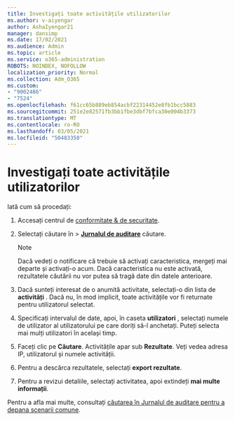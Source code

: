 ```yaml
---
title: Investigați toate activitățile utilizatorilor
ms.author: v-aiyengar
author: AshaIyengar21
manager: dansimp
ms.date: 17/02/2021
ms.audience: Admin
ms.topic: article
ms.service: o365-administration
ROBOTS: NOINDEX, NOFOLLOW
localization_priority: Normal
ms.collection: Adm_O365
ms.custom:
- "9002486"
- "7524"
ms.openlocfilehash: f61cc65b889eb854acbf22314452e8fb1bcc5883
ms.sourcegitcommit: 251e2e82571fb3bb1fbe3dbf7bfca30e004b3373
ms.translationtype: MT
ms.contentlocale: ro-RO
ms.lasthandoff: 03/05/2021
ms.locfileid: "50483350"
---
```

# <a name="investigate-all-the-users-activities"></a>Investigați toate activitățile utilizatorilor

Iată cum să procedați:

1. Accesați centrul de [conformitate & de securitate](https://go.microsoft.com/fwlink/p/?linkid=2077143).
1. Selectați căutare în  >  **[Jurnalul de auditare](https://go.microsoft.com/fwlink/?linkid=2103759)** căutare.
    > [!NOTE]
    > Dacă vedeți o notificare că trebuie să activați caracteristica, mergeți mai departe și activați-o acum. Dacă caracteristica nu este activată, rezultatele căutării nu vor putea să tragă date din datele anterioare.

1. Dacă sunteți interesat de o anumită activitate, selectați-o din lista de **activități** . Dacă nu, în mod implicit, toate activitățile vor fi returnate pentru utilizatorul selectat.
1. Specificați intervalul de date, apoi, în caseta **utilizatori** , selectați numele de utilizator al utilizatorului pe care doriți să-l anchetați. Puteți selecta mai mulți utilizatori în același timp.
1. Faceți clic pe **Căutare**. Activitățile apar sub **Rezultate**. Veți vedea adresa IP, utilizatorul și numele activității.
1. Pentru a descărca rezultatele, selectați **export rezultate**.
1. Pentru a revizui detaliile, selectați activitatea, apoi extindeți **mai multe informații**.

Pentru a afla mai multe, consultați [căutarea în Jurnalul de auditare pentru a depana scenarii comune](https://go.microsoft.com/fwlink/?linkid=2103944).